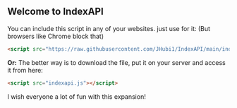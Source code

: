 ## Welcome to IndexAPI

You can include this script in any of your websites. just use for it: (But browsers like Chrome block that)
```markdown
<script src="https://raw.githubusercontent.com/JHubi1/IndexAPI/main/indexapi.js"></script>
```

__**Or:**__ The better way is to download the file, put it on your server and access it from here:
```markdown
<script src="indexapi.js"></script>
```

I wish everyone a lot of fun with this expansion!
